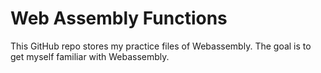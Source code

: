 # Web Assembly Functions

This GitHub repo stores my practice files of Webassembly. The goal is to get myself familiar with Webassembly.